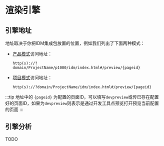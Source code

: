# 渲染引擎
## 引擎地址

地址取决于你把IDM集成包放置的位置，例如我们列出了下面两种模式：
- [产品模式](./integrated.md#产品模式)访问地址：

  `http(s)://?domain/ProjectName/p1000/idm/index.html#/preview/{pageid}`

- [项目模式](./integrated.md#项目模式)访问地址：

  `http(s)://?domain/ProjectName/idm/index.html#/preview/{pageid}`

:::tip
地址中的 `{pageid}` 为配置的页面ID，可以填写`devpreview`或传已存在配置好的页面ID，如果为`devpreview`则表示是通过开发工具点预览打开预览当前配置的页面
:::

## 引擎分析

TODO